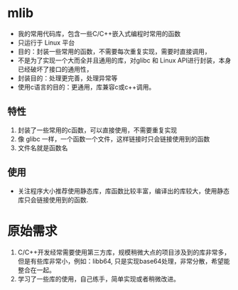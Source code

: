 # mlib

* 我的常用代码库，包含一些C/C++嵌入式编程时常用的函数
* 只运行于 Linux 平台
* 目的：封装一些常用的函数，不需要每次重复实现，需要时直接调用，
* 不是为了实现一个大而全并且通用的库，对glibc 和 Linux API进行封装，本身已经破坏了接口的通用性，
* 封装目的：处理更完善，处理异常等
* 使用c语言的目的：更通用，库兼容c或c++调用。

## 特性
1. 封装了一些常用的c函数，可以直接使用，不需要重复实现
2. 像 glibc 一样，一个函数一个文件，这样链接时只会链接使用到的函数
3. 文件名就是函数名

## 使用
* 关注程序大小推荐使用静态库，库函数比较丰富，编译出的库较大，使用静态库只会链接使用到的函数.

# 原始需求
1. C/C++开发经常需要使用第三方库，规模稍微大点的项目涉及到的库非常多，但是有些库非常小，例如：libb64,
只是实现base64处理，非常分散，希望能整合在一起。
2. 学习了一些库的使用，自己练手，简单实现或者稍微改进。
